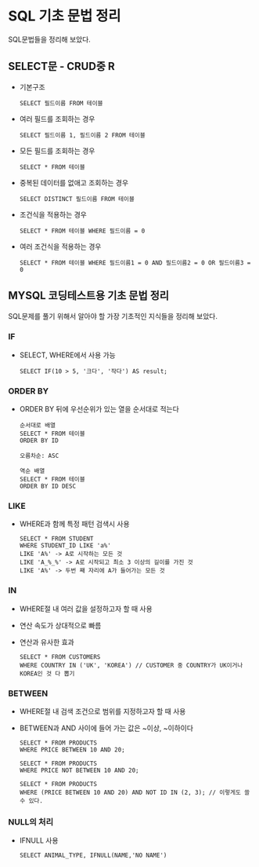 # SQL 기초 문법 정리
SQL문법들을 정리해 보았다.
## SELECT문 - CRUD중 R
* 기본구조

    ``` SELECT 필드이름 FROM 테이블 ```
* 여러 필드를 조회하는 경우

    ``` SELECT 필드이름 1, 필드이름 2 FROM 테이블 ```
* 모든 필드를 조회하는 경우

    ``` SELECT * FROM 테이블 ```
* 중복된 데이터를 없애고 조회하는 경우

    ``` SELECT DISTINCT 필드이름 FROM 테이블 ```
* 조건식을 적용하는 경우

    ``` SELECT * FROM 테이블 WHERE 필드이름 = 0 ```
* 여러 조건식을 적용하는 경우

    ``` SELECT * FROM 테이블 WHERE 필드이름1 = 0 AND 필드이름2 = 0 OR 필드이름3 = 0 ```

## MYSQL 코딩테스트용 기초 문법 정리
SQL문제를 풀기 위해서 알아야 할 가장 기초적인 지식들을 정리해 보았다.

### IF
* SELECT, WHERE에서 사용 가능

    ``` SELECT IF(10 > 5, '크다', '작다') AS result; ```

### ORDER BY
* ORDER BY 뒤에 우선순위가 있는 열을 순서대로 적는다
    ```
    순서대로 배열
    SELECT * FROM 테이블
    ORDER BY ID
    ```
    
    ```
    오름차순: ASC
    ```

    ```
    역순 배열
    SELECT * FROM 테이블
    ORDER BY ID DESC 
    ```

### LIKE
* WHERE과 함께 특정 패턴 검색시 사용
    ```
    SELECT * FROM STUDENT
    WHERE STUDENT_ID LIKE 'a%'
    LIKE 'A%' -> A로 시작하는 모든 것
    LIKE 'A_%_%' -> A로 시작되고 최소 3 이상의 길이를 가진 것
    LIKE 'A%' -> 두번 째 자리에 A가 들어가는 모든 것 
    ```

### IN
* WHERE절 내 여러 값을 설정하고자 할 때 사용
* 연산 속도가 상대적으로 빠름
* 연산과 유사한 효과

    ```
    SELECT * FROM CUSTOMERS
    WHERE COUNTRY IN ('UK', 'KOREA') // CUSTOMER 중 COUNTRY가 UK이거나 KOREA인 것 다 뽑기
    ```

### BETWEEN
* WHERE절 내 검색 조건으로 범위를 지정하고자 할 때 사용
* BETWEEN과 AND 사이에 들어 가는 값은 ~이상, ~이하이다

    ```
    SELECT * FROM PRODUCTS
    WHERE PRICE BETWEEN 10 AND 20;

    SELECT * FROM PRODUCTS
    WHERE PRICE NOT BETWEEN 10 AND 20;

    SELECT * FROM PRODUCTS
    WHERE (PRICE BETWEEN 10 AND 20) AND NOT ID IN (2, 3); // 이렇게도 쓸 수 있다.
    ```

### NULL의 처리
* IFNULL 사용

    ```
    SELECT ANIMAL_TYPE, IFNULL(NAME,'NO NAME')
    ```